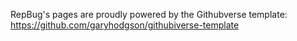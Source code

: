 RepBug's pages are proudly powered by the Githubverse template: https://github.com/garyhodgson/githubiverse-template

